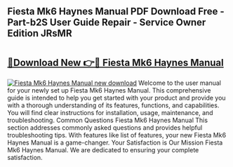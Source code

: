 ## Fiesta Mk6 Haynes Manual PDF Download Free - Part-b2S User Guide Repair - Service Owner Edition JRsMR

# <h2><a href="http://cf18675.oget.top/?id=Fiesta+Mk6+Haynes+Manual">🔗Download New 👉🔴 Fiesta Mk6 Haynes Manual</a></h2>

[![Fiesta Mk6 Haynes Manual new download](https://i.imgur.com/5g1atiW.png)](http://cf18675.oget.top/?id=Fiesta+Mk6+Haynes+Manual)
Welcome to the user manual for your newly set up Fiesta Mk6 Haynes Manual. This comprehensive guide is intended to help you get started with your product and provide you with a thorough understanding of its features, functions, and capabilities. You will find clear instructions for installation, usage, maintenance, and troubleshooting. Common Questions Fiesta Mk6 Haynes Manual This section addresses commonly asked questions and provides helpful troubleshooting tips. With features like list of features, your new Fiesta Mk6 Haynes Manual is a game-changer. Your Satisfaction is Our Mission Fiesta Mk6 Haynes Manual. We are dedicated to ensuring your complete satisfaction.
